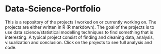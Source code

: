 # Data-Science-Portfolio
This is a repository of the projects I worked on or currently working on.  The projects are either written in R (R markdown). The goal of the projects is to use data science/statistical modelling techniques to find something that is interesting. A typical project consist of finding and cleaning data, analysis, visualization and conclusion. Click on the projects to see full analysis and code.
